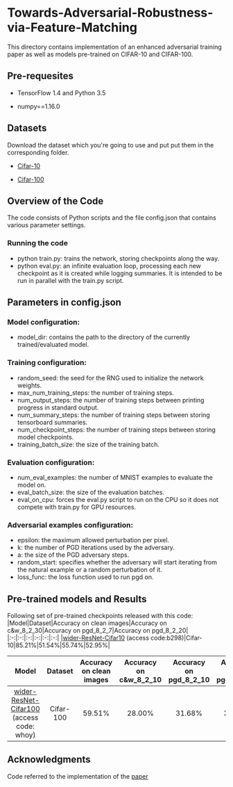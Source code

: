 # Towards-Adversarial-Robustness-via-Feature-Matching
This directory contains implementation of an enhanced adversarial training paper as well as models pre-trained on CIFAR-10 and CIFAR-100.
## Pre-requesites

- TensorFlow 1.4 and Python 3.5 

- numpy==1.16.0
## Datasets
Download the dataset which you're going to use and put put them in the corresponding folder.

- [Cifar-10](http://www.cs.toronto.edu/~kriz/cifar-10-python.tar.gz)

- [Cifar-100](http://www.cs.toronto.edu/~kriz/cifar-100-python.tar.gz)

## Overview of the Code
The code consists of Python scripts and the file config.json that contains various parameter settings.
### Running the code
-	python train.py: trains the network, storing checkpoints along the way.
- python eval.py: an infinite evaluation loop, processing each new checkpoint as it is created while logging summaries. It is intended to be run in parallel with the train.py script.
## Parameters in config.json
### Model configuration:
- model_dir: contains the path to the directory of the currently trained/evaluated model.
### Training configuration:
-	random_seed: the seed for the RNG used to initialize the network weights.
-	max_num_training_steps: the number of training steps.
-	num_output_steps: the number of training steps between printing progress in standard output.
-	num_summary_steps: the number of training steps between storing tensorboard summaries.
-	num_checkpoint_steps: the number of training steps between storing model checkpoints.
-	training_batch_size: the size of the training batch.
### Evaluation configuration:
-	num_eval_examples: the number of MNIST examples to evaluate the model on.
-	eval_batch_size: the size of the evaluation batches.
-	eval_on_cpu: forces the eval.py script to run on the CPU so it does not compete with train.py for GPU resources.
### Adversarial examples configuration:
-	epsilon: the maximum allowed perturbation per pixel.
-	k: the number of PGD iterations used by the adversary.
-	a: the size of the PGD adversary steps.
-	random_start: specifies whether the adversary will start iterating from the natural example or a random perturbation of it.
-	loss_func: the loss function used to run pgd on. 
## Pre-trained models and Results
Following set of pre-trained checkpoints released with this code:
|Model|Dataset|Accuracy on clean images|Accuracy on c&w_8_2_30|Accuracy on pgd_8_2_7|Accuracy on pgd_8_2_20|
|:-:|:-:|:-:|:-:|:-:|:-:|
|[wider-ResNet-Cifar10](https://pan.baidu.com/s/1qOa01xfBEbd4Pjkes7rwNw)  (access code:b298)|Cifar-10|85.21%|51.54%|55.74%|52.95%|


|Model|Dataset|Accuracy on clean images|Accuracy on c&w_8_2_10|Accuracy on pgd_8_2_10|Accuracy on pgd_8_2_20|
|:-:|:-:|:-:|:-:|:-:|:-:|
|[wider-ResNet-Cifar100](https://pan.baidu.com/s/1M9yL6oqo7_PXS2JhpnEpKw)  (access code: whoy)|Cifar-100|59.51%|28.00%|31.68%|31.11%|

## Acknowledgments
Code referred to the implementation of the [paper](https://arxiv.org/abs/1706.06083)
